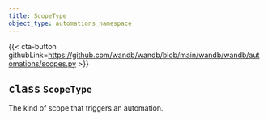 ```yaml
---
title: ScopeType
object_type: automations_namespace
---
```


{{< cta-button githubLink=https://github.com/wandb/wandb/blob/main/wandb/wandb/automations/scopes.py >}}




## <kbd>class</kbd> `ScopeType`
The kind of scope that triggers an automation. 




